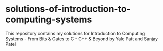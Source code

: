 # solutions-of-introduction-to-computing-systems
This repository contains my solutions for Introduction to Computing Systems - From Bits &amp; Gates to C - C++ &amp; Beyond by Yale Patt and Sanjay Patel
